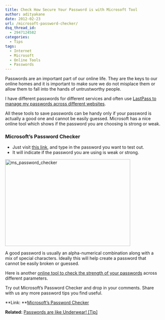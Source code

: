```yaml
---
title: Check How Secure Your Password is with Microsoft Tool
author: adityakane
date: 2012-02-23
url: /microsoft-password-checker/
dsq_thread_id:
  - 2947124582
categories:
  - Tips
tags:
  - Internet
  - Microsoft
  - Online Tools
  - Passwords
---
```

Passwords are an important part of our online life. They are the keys to our online homes and it is important to make sure we do not misplace them or allow them to fall into the hands of untrustworthy people.

I have different passwords for different services and often use [LastPass to manage my passwords across different websites][1].

All these tools to save passwords can be handy only if your password is actually a good one and cannot be easily guessed. Microsoft has a nice online tool which shows if the password you are choosing is strong or weak.

### Microsoft’s Password Checker

  * Just visit <a href="https://www.microsoft.com/security/pc-security/password-checker.aspx" onclick="_gaq.push(['_trackEvent', 'outbound-article', 'https://www.microsoft.com/security/pc-security/password-checker.aspx', 'this link']);" >this link</a>, and type in the password you want to test out.
  * It will indicate if the password you are using is weak or strong.

[<img class="wp-image-55220" style="background-image: none; padding-left: 0px; padding-right: 0px; display: inline; padding-top: 0px; border: 0px;" title="ms_password_checker" src="http://cdn.devilsworkshop.org/files/2012/02/ms_password_checker_thumb.png" alt="ms_password_checker" width="406" height="282" border="0" />][2]

A good password is usually an alpha-numerical combination along with a mix of special characters. Ideally this will help create a password that cannot be easily broken or guessed.

Here is another [online tool to check the strength of your passwords][3] across different parameters.

Try out Microsoft’s Password Checker and drop in your comments. Share with us any more password tips you find useful.

**Link: **<a href="https://www.microsoft.com/security/pc-security/password-checker.aspx" onclick="_gaq.push(['_trackEvent', 'outbound-article', 'https://www.microsoft.com/security/pc-security/password-checker.aspx', 'Microsoft’s Password Checker']);" >Microsoft’s Password Checker</a>

**Related:** [Passwords are like Underwear! [Tip]][4]

 [1]: http://devilsworkshop.org/last-pass-your-password-manager/
 [2]: http://cdn.devilsworkshop.org/files/2012/02/ms_password_checker.png
 [3]: http://devilsworkshop.org/check-strong-password-parameters-password-meter/
 [4]: http://devilsworkshop.org/passwords-are-like-underwear-security-tip/
